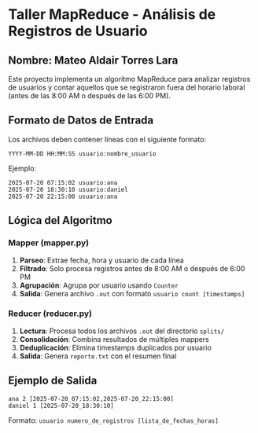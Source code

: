 # Taller MapReduce - Análisis de Registros de Usuario

## **Nombre:** Mateo Aldair Torres Lara

Este proyecto implementa un algoritmo MapReduce para analizar registros de usuarios y contar aquellos que se registraron fuera del horario laboral (antes de las 8:00 AM o después de las 6:00 PM).

## Formato de Datos de Entrada

Los archivos deben contener líneas con el siguiente formato:
```
YYYY-MM-DD HH:MM:SS usuario:nombre_usuario
```

Ejemplo:
```
2025-07-20 07:15:02 usuario:ana
2025-07-20 18:30:10 usuario:daniel
2025-07-20 22:15:00 usuario:ana
```
## Lógica del Algoritmo

### Mapper (mapper.py)

1. **Parseo**: Extrae fecha, hora y usuario de cada línea
2. **Filtrado**: Solo procesa registros antes de 8:00 AM o después de 6:00 PM
3. **Agrupación**: Agrupa por usuario usando `Counter`
4. **Salida**: Genera archivo `.out` con formato `usuario count [timestamps]`

### Reducer (reducer.py)

1. **Lectura**: Procesa todos los archivos `.out` del directorio `splits/`
2. **Consolidación**: Combina resultados de múltiples mappers
3. **Deduplicación**: Elimina timestamps duplicados por usuario
4. **Salida**: Genera `reporte.txt` con el resumen final

## Ejemplo de Salida

```
ana 2 [2025-07-20_07:15:02,2025-07-20_22:15:00]
daniel 1 [2025-07-20_18:30:10]
```

Formato: `usuario numero_de_registros [lista_de_fechas_horas]`
